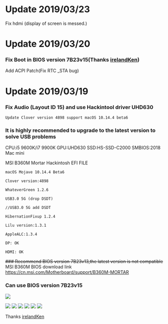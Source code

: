 # Update 2019/03/23
Fix hdmi (display of screen is messed.) 

# Update 2019/03/20

### Fix Boot in BIOS version 7B23v15(Thanks [irelandKen](https://github.com/irelandKen/MSI-B360M-MORTAR-TITANIUM-EFI))
Add ACPI Patch(Fix RTC _STA bug)

# Update 2019/03/19

### Fix Audio (Layout ID 15) and use Hackintool driver UHD630
    Update Clover version 4898 support macOS 10.14.4 beta6

### It is highly recommended to upgrade to the latest version to solve USB problems


CPU:i5 9600K/i7 9900K
GPU:UHD630
SSD:HS-SSD-C2000
SMBIOS:2018 Mac mini


MSI B360M Mortar Hackintosh EFI FILE

    macOS Mojave 10.14.4 Beta6

    Clover version:4898

    WhateverGreen 1.2.6

    USB3.0 5G (drop DSDT)

    //USB3.0 5G add DSDT

    HibernationFixup 1.2.4

    Lilu version:1.3.1

    AppleALC:1.3.4

    DP: OK

    HDMI: OK
    
~~### Recommend BIOS version 7B23v13,the latest version is not compatible~~
MSI B360M BIOS download link https://cn.msi.com/Motherboard/support/B360M-MORTAR
### Can use BIOS version 7B23v15
![](https://ws4.sinaimg.cn/large/006tKfTcgy1g193yl960mj30ra08f0t9.jpg)

![](https://ws3.sinaimg.cn/large/006tKfTcgy1g17x5ls3paj30ga09tdhs.jpg)
![](https://ws3.sinaimg.cn/large/006tKfTcgy1g17x68tjztj30ik0dudh9.jpg)
![](https://ws4.sinaimg.cn/large/006tKfTcgy1g17x6jwyfcj30ik0dujsm.jpg)
![](https://ws3.sinaimg.cn/large/006tKfTcgy1g17x748ku5j30ga0bi0tm.jpg)
![](https://ws1.sinaimg.cn/large/006tKfTcgy1g17x7ud2cmj30kv0eg0v8.jpg)
![](https://ws1.sinaimg.cn/large/006tKfTcgy1g17x88sq7lj30kv0eg0ve.jpg)

Thanks [irelandKen](https://github.com/irelandKen/MSI-B360M-MORTAR-TITANIUM-EFI)
